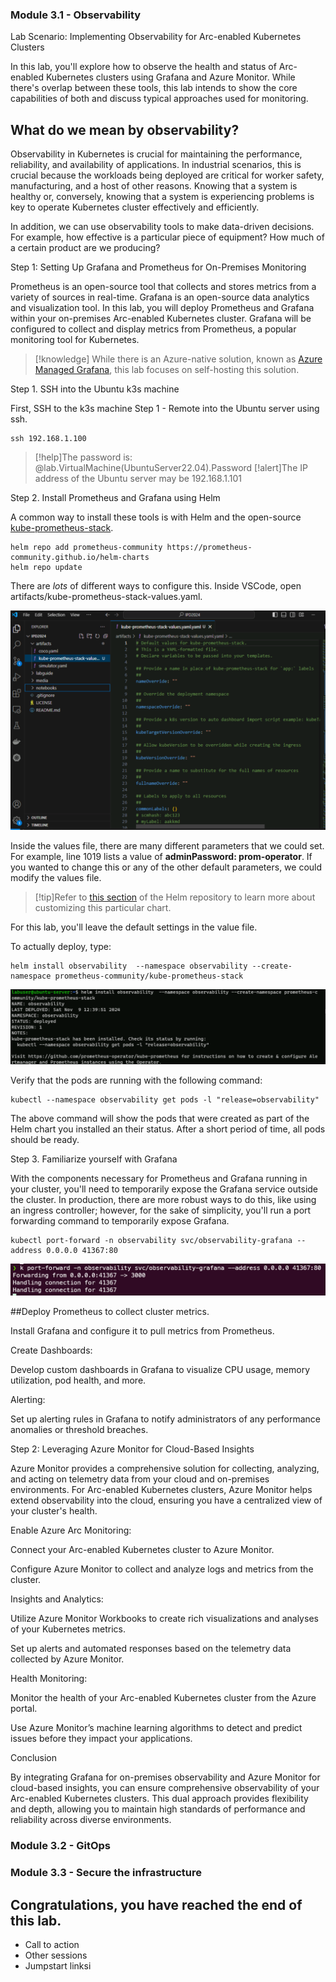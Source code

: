 ### Module 3.1 - Observability

Lab Scenario: Implementing Observability for Arc-enabled Kubernetes Clusters

In this lab, you'll explore how to observe the health and status of Arc-enabled Kubernetes clusters using Grafana and Azure Monitor. While there's overlap between these tools, this lab intends to show the core capabilities of both and discuss typical approaches used for monitoring.


## What do we mean by observability?

Observability in Kubernetes is crucial for maintaining the performance, reliability, and availability of applications. In industrial scenarios, this is crucial because the workloads being deployed are critical for worker safety, manufacturing, and a host of other reasons.  Knowing that a system is healthy or, conversely, knowing that a system is experiencing problems is key to operate Kubernetes cluster effectively and efficiently.

In addition, we can use observability tools to make data-driven decisions.  For example, how effective is a particular piece of equipment?  How much of a certain product are we producing?  

Step 1: Setting Up Grafana and Prometheus for On-Premises Monitoring

Prometheus is an open-source tool that collects and stores metrics from a variety of sources in real-time.  Grafana is an open-source data analytics and visualization tool.  In this lab, you will deploy Prometheus and Grafana within your on-premises Arc-enabled Kubernetes cluster. Grafana will be configured to collect and display metrics from Prometheus, a popular monitoring tool for Kubernetes.

>[!knowledge] While there is an Azure-native solution, known as [Azure Managed Grafana](https://learn.microsoft.com/en-us/azure/managed-grafana/overview), this lab focuses on self-hosting this solution.

Step 1. SSH into the Ubuntu k3s machine

First, SSH to the k3s machine Step 1 - Remote into the Ubuntu server using ssh.

    ssh 192.168.1.100

>[!help]The password is: @lab.VirtualMachine(UbuntuServer22.04).Password
>[!alert]The IP address of the Ubuntu server may be 192.168.1.101

Step 2. Install Prometheus and Grafana using Helm

A common way to install these tools is with Helm and the open-source [kube-prometheus-stack](https://github.com/prometheus-community/helm-charts/blob/main/charts/kube-prometheus-stack/README.md).  

```shell
helm repo add prometheus-community https://prometheus-community.github.io/helm-charts
helm repo update
```

There are *lots* of different ways to configure this.  Inside VSCode, open artifacts/kube-prometheus-stack-values.yaml.

![Image of values.yaml file](../media/image/module3-values-yaml.png)

Inside the values file, there are many different parameters that we could set.  For example, line 1019 lists a value of **adminPassword: prom-operator**.  If you wanted to change this or any of the other default parameters, we could modify the values file.

>[!tip]Refer to [this section](https://github.com/prometheus-community/helm-charts/blob/main/charts/kube-prometheus-stack/README.md#configuration) of the Helm repository to learn more about customizing this particular chart.

For this lab, you'll leave the default settings in the value file.

To actually deploy, type:

```shell
helm install observability  --namespace observability --create-namespace prometheus-community/kube-prometheus-stack
```
![installing observability using Helm](../media/image/module3-helm-install.png)

Verify that the pods are running with the following command:

```shell
kubectl --namespace observability get pods -l "release=observability"
```

The above command will show the pods that were created as part of the Helm chart you installed an their status.  After a short period of time, all pods should be ready.

Step 3. Familiarize yourself with Grafana

With the components necessary for Prometheus and Grafana running in your cluster, you'll need to temporarily expose the Grafana service outside the cluster.  In production, there are more robust ways to do this, like using an ingress controller; however, for the sake of simplicity, you'll run a port forwarding command to temporarily expose Grafana.

```shell
kubectl port-forward -n observability svc/observability-grafana --address 0.0.0.0 41367:80
```

![screenshot of Kubernetes port forwarding](../media/image/module3-port-forward.png)

##Deploy Prometheus to collect cluster metrics.

Install Grafana and configure it to pull metrics from Prometheus.

Create Dashboards:

Develop custom dashboards in Grafana to visualize CPU usage, memory utilization, pod health, and more.

Alerting:

Set up alerting rules in Grafana to notify administrators of any performance anomalies or threshold breaches.

Step 2: Leveraging Azure Monitor for Cloud-Based Insights

Azure Monitor provides a comprehensive solution for collecting, analyzing, and acting on telemetry data from your cloud and on-premises environments. For Arc-enabled Kubernetes clusters, Azure Monitor helps extend observability into the cloud, ensuring you have a centralized view of your cluster's health.

Enable Azure Arc Monitoring:

Connect your Arc-enabled Kubernetes cluster to Azure Monitor.

Configure Azure Monitor to collect and analyze logs and metrics from the cluster.

Insights and Analytics:

Utilize Azure Monitor Workbooks to create rich visualizations and analyses of your Kubernetes metrics.

Set up alerts and automated responses based on the telemetry data collected by Azure Monitor.

Health Monitoring:

Monitor the health of your Arc-enabled Kubernetes cluster from the Azure portal.

Use Azure Monitor’s machine learning algorithms to detect and predict issues before they impact your applications.

Conclusion

By integrating Grafana for on-premises observability and Azure Monitor for cloud-based insights, you can ensure comprehensive observability of your Arc-enabled Kubernetes clusters. This dual approach provides flexibility and depth, allowing you to maintain high standards of performance and reliability across diverse environments.

### Module 3.2 - GitOps

### Module 3.3 - Secure the infrastructure

## **Congratulations, you have reached the end of this lab.**

- Call to action
- Other sessions
- Jumpstart linksi